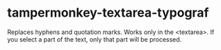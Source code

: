 # tampermonkey-textarea-typograf
Replaces hyphens and quotation marks. Works only in the &lt;textarea>. If you select a part of the text, only that part will be processed.
